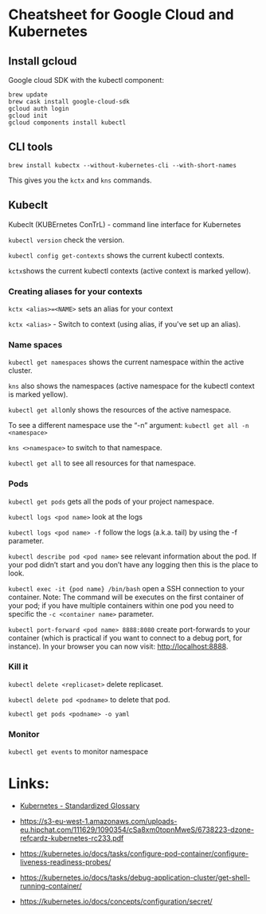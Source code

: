 # Cheatsheet for Google Cloud and Kubernetes

## Install gcloud
Google cloud SDK with the kubectl component:
```
brew update
brew cask install google-cloud-sdk
gcloud auth login
gcloud init
gcloud components install kubectl
```
## CLI tools
`brew install kubectx --without-kubernetes-cli --with-short-names`

This gives you the `kctx` and `kns` commands.

## Kubeclt

Kubeclt (KUBErnetes ConTrL) - command line interface for Kubernetes

`kubectl version` check the version.

`kubectl config get-contexts` shows the current kubectl contexts.

`kctx`shows the current kubectl contexts (active context is marked yellow).

### Creating aliases for your contexts
`kctx <alias>=<NAME>` sets an alias for your context

`kctx <alias>` - Switch to context (using alias, if you've set up an alias).

### Name spaces
`kubectl get namespaces` shows the current namespace within the active cluster.

`kns` also shows the namespaces (active namespace for the kubectl context is marked yellow).

`kubectl get all`only shows the resources of the active namespace.

To see a different namespace use the “-n” argument: `kubectl get all -n <namespace>`

`kns <>namespace>` to switch to that namespace.

`kubectl get all` to see all resources for that namespace.

### Pods
`kubectl get pods` gets all the pods of your project namespace.

`kubectl logs <pod name>` look at the logs

`kubectl logs <pod name> -f` follow the logs (a.k.a. tail) by using the -f parameter.

`kubectl describe pod <pod name>` see relevant information about the pod.
If your pod didn’t start and you don’t have any logging then this is the place to look.

`kubectl exec -it {pod name} /bin/bash` open a SSH connection to your container. 
Note: The command will be executes on the first container of your pod; if you have multiple containers within one pod you need to specific the `-c <container name>` parameter.

`kubectl port-forward <pod name> 8888:8080` create port-forwards to your container (which is practical if you want to connect to a debug port, for instance).
In your browser you can now visit: [http://localhost:8888](http://localhost:8888).

### Kill it

`kubectl delete <replicaset>` delete replicaset.

`kubectl delete pod <podname>` to delete that pod.

`kubectl get pods <podname> -o yaml`


### Monitor

`kubectl get events` to monitor namespace 

# Links:

- [Kubernetes - Standardized Glossary](https://kubernetes.io/docs/reference/glossary/?fundamental=true)

- https://s3-eu-west-1.amazonaws.com/uploads-eu.hipchat.com/111629/1090354/cSa8xm0topnMweS/6738223-dzone-refcardz-kubernetes-rc233.pdf

- https://kubernetes.io/docs/tasks/configure-pod-container/configure-liveness-readiness-probes/

- https://kubernetes.io/docs/tasks/debug-application-cluster/get-shell-running-container/

- https://kubernetes.io/docs/concepts/configuration/secret/
